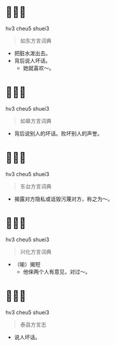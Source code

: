 # 𢮎臭水
hv3 cheu5 shuei3
> 如东方言词典
- 把脏水泼出去。
- 背后说人坏话。
  - 她就喜欢～。

# 𢮎臭水
hv3 cheu5 shuei3
> 如皋方言词典
- 背后说别人的坏话。败坏别人的声誉。

# 𢮎臭水
hv3 cheu5 shuei3
> 东台方言词典
- 揭露对方隐私或诋毁污蔑对方，称之为～。

# 𢮎臭水
hv3 cheu5 shuei3
> 兴化方言词典
- （喻）揭短
  - 他俫两个人有意见，对过～。

# 𢮎臭水
hv3 cheu5 shuei3
> 泰县方言志
- 说人坏话。
